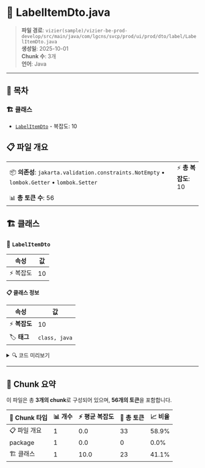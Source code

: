 # 📄 LabelItemDto.java

> **파일 경로**: `vizier(sample)/vizier-be-prod-develop/src/main/java/com/lgcns/svcp/prod/ui/prod/dto/label/LabelItemDto.java`  
> **생성일**: 2025-10-01  
> **Chunk 수**: 3개  
> **언어**: Java
---

## 📑 목차

### 🏗️ 클래스
- [`LabelItemDto`](#class-labelitemdto) - 복잡도: 10

## 📋 파일 개요

| | |
|--|--|
| 📦 **의존성**: `jakarta.validation.constraints.NotEmpty` • `lombok.Getter` • `lombok.Setter` | ⚡ **총 복잡도**: 10 |
| 📊 **총 토큰 수**: 56 |  |



## 🏗️ 클래스

### <a id="class-labelitemdto"></a>🎯 `LabelItemDto`

| 속성 | 값 |
|------|----|
| ⚡ 복잡도 | 10 |



#### 📋 클래스 정보

| 속성 | 값 |
|------|----|
| ⚡ **복잡도** | 10 || 📍 **라인 범위** | 9-9 |
| 🏷️ **태그** | `class, java` |

<details>
<summary>🔍 코드 미리보기</summary>

```java
public class LabelItemDto {
	
	@NotEmpty
	private String langCode;
	
	@NotEmpty
	private String regionCode;
	
	@NotEmpty
	private String labelName;
	
	private String labelDscr;
	
	private String labelCode;
}...
```

**Chunk 정보**
- 🆔 **ID**: `e09fbead5e50`
- 📍 **라인**: 9-9
- 📊 **토큰**: 23
- 🏷️ **태그**: `class, java`

</details>

---





## 🧩 Chunk 요약

이 파일은 총 **3개의 chunk**로 구성되어 있으며, **56개의 토큰**을 포함합니다.

| 🧩 Chunk 타입 | 📊 개수 | ⚡ 평균 복잡도 | 📝 총 토큰 | 📈 비율 |
|---------------|--------|-------------|----------|--------|
| 📋 파일 개요 | 1 | 0.0 | 33 | 58.9% |
| package | 1 | 0.0 | 0 | 0.0% |
| 🏗️ 클래스 | 1 | 10.0 | 23 | 41.1% |

